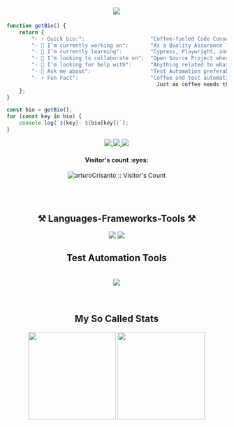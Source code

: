 
<h1 align="center">
    <img src="https://readme-typing-svg.herokuapp.com/?font=Righteous&size=75&center=true&vCenter=true&width=500&height=70&duration=4000&lines=Kumusta+👋;+I'm+Ruz+🐉+!;" />
</h1>

```javascript
function getBio() {
    return {
        "- ⚡ Quick bio:":                     "Coffee-fueled Code Connoisseur: A Tech Enthusiast from the Philippines with a Passion for Test Automation👨🏻‍💻",
        "- 🔭 I’m currently working on":       "As a Quality Assurance Tester in Gaplabs",
        "- 🌱 I’m currently learning":         "Cypress, Playwright, and Next.js --- Sharpening my Test Automation skills (Personal goal)",
        "- 👯 I’m looking to collaborate on":  "Open Source Project where i can Test my Automation",
        "- 🤔 I’m looking for help with":      "Anything related to what I am currently learning 😅",
        "- 💬 Ask me about":                   "Test Automation preferably about Cypress",
        "- ⚡ Fun Fact":                       "Coffee and test automation both thrive on precision.
                                                Just as coffee needs the perfect blend, test automation relies on meticulous scripting for flawless execution"
    };
}

const bio = getBio();
for (const key in bio) {
    console.log(`${key}: ${bio[key]}`);
}
```
<div align="center"> 
  <a href="arturocrisanto1@gmail.com">
    <img src="https://img.shields.io/badge/Gmail-333333?style=for-the-badge&logo=gmail&logoColor=red" />
  </a>
  <a href="https://www.linkedin.com/in/mark-ruzell-maray/" target="_blank">
    <img src="https://img.shields.io/badge/LinkedIn-0077B5?style=for-the-badge&logo=linkedin&logoColor=white" target="_blank" />
  </a>
    <a href="https://www.facebook.com/ruzell2143" target="_blank">
    <img src="https://img.shields.io/badge/Facebook-1877F2?style=for-the-badge&logo=facebook&logoColor=white" target="_blank" />
  </a>
</div>
<h4 align="center">Visitor's count :eyes:</h4>
<p align="center"><img src="https://profile-counter.glitch.me/{arturoCrisanto}/count.svg" alt="arturoCrisanto :: Visitor's Count" /></p>

<br>
<br>

<h2 align="center">⚒️ Languages-Frameworks-Tools ⚒️</h2>

<div align="center">
    <img src="https://skillicons.dev/icons?i=react,next,html,javascript,css,vscode,github,figma,tailwind,git,npm" />
    <img src="https://skillicons.dev/icons?i=nodejs,firebase,mysql,mongodb,postman" />
    <br>
    <h2>Test Automation Tools</h2><br>
    <img src="https://skillicons.dev/icons?i=cypress,gherkin" /><br>
</div>

<br>
<br>

<h2 align="center">My So Called Stats</h2>

<div align="Center">
  <a>
    <img height="200" align="Center" src="https://github-readme-stats.vercel.app/api?username=arturoCrisanto&show_icons=true&theme=gruvbox&rank_icon=github&border_radius=30" />
  </a>
  <a>
    <img height="200" align="Center" src="https://github-readme-stats.vercel.app/api/top-langs/?username=arturoCrisanto&hide_progress=true_icons=true&theme=gruvbox&border_radius=30&card_width=600" />
  </a>
</div>



